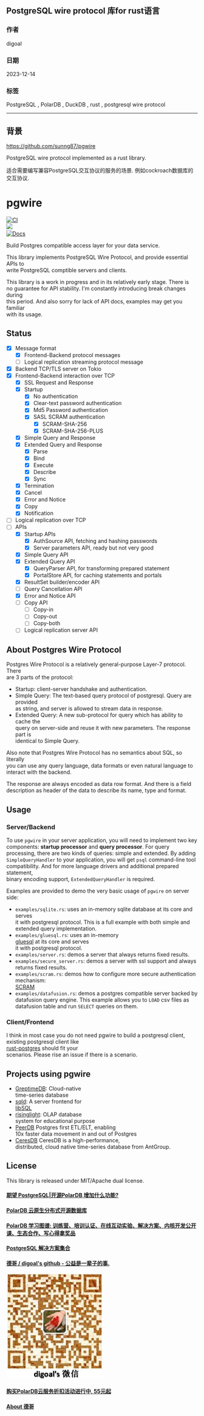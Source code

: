 ## PostgreSQL wire protocol 库for rust语言  
                                    
### 作者                                    
digoal                                    
                                    
### 日期                                    
2023-12-14                                    
                                    
### 标签                                    
PostgreSQL , PolarDB , DuckDB , rust , postgresql wire protocol      
                                    
----                                    
                                    
## 背景                               
https://github.com/sunng87/pgwire    
    
PostgreSQL wire protocol implemented as a rust library.    
    
适合需要编写兼容PostgreSQL交互协议的服务的场景. 例如cockroach数据库的交互协议.    
    
# pgwire    
    
[![CI](https://github.com/sunng87/pgwire/actions/workflows/ci.yml/badge.svg)](https://github.com/sunng87/pgwire/actions/workflows/ci.yml)    
[![](https://img.shields.io/crates/v/pgwire)](https://crates.io/crates/pgwire)    
[![Docs](https://docs.rs/pgwire/badge.svg)](https://docs.rs/pgwire/latest/pgwire/)    
    
Build Postgres compatible access layer for your data service.    
    
This library implements PostgreSQL Wire Protocol, and provide essential APIs to    
write PostgreSQL comptible servers and clients.    
    
This library is a work in progress and in its relatively early stage. There is    
no guarantee for API stability. I'm constantly introducing break changes during    
this period. And also sorry for lack of API docs, examples may get you familiar    
with its usage.    
    
## Status    
    
- [x] Message format    
  - [x] Frontend-Backend protocol messages    
  - [ ] Logical replication streaming protocol message    
- [x] Backend TCP/TLS server on Tokio    
- [x] Frontend-Backend interaction over TCP    
  - [x] SSL Request and Response    
  - [x] Startup    
    - [x] No authentication    
    - [x] Clear-text password authentication    
    - [x] Md5 Password authentication    
    - [x] SASL SCRAM authentication    
      - [x] SCRAM-SHA-256    
      - [x] SCRAM-SHA-256-PLUS    
  - [x] Simple Query and Response    
  - [x] Extended Query and Response    
    - [x] Parse    
    - [x] Bind    
    - [x] Execute    
    - [x] Describe    
    - [x] Sync    
  - [x] Termination    
  - [x] Cancel    
  - [x] Error and Notice    
  - [x] Copy    
  - [x] Notification    
- [ ] Logical replication over TCP    
- [ ] APIs    
  - [x] Startup APIs    
    - [x] AuthSource API, fetching and hashing passwords    
    - [x] Server parameters API, ready but not very good    
  - [x] Simple Query API    
  - [x] Extended Query API    
    - [x] QueryParser API, for transforming prepared statement    
    - [x] PortalStore API, for caching statements and portals    
  - [x] ResultSet builder/encoder API    
  - [ ] Query Cancellation API    
  - [x] Error and Notice API    
  - [ ] Copy API    
    - [ ] Copy-in    
    - [ ] Copy-out    
    - [ ] Copy-both    
  - [ ] Logical replication server API    
    
## About Postgres Wire Protocol    
    
Postgres Wire Protocol is a relatively general-purpose Layer-7 protocol. There    
are 3 parts of the protocol:    
    
- Startup: client-server handshake and authentication.    
- Simple Query: The text-based query protocol of postgresql. Query are provided    
  as string, and server is allowed to stream data in response.    
- Extended Query: A new sub-protocol for query which has ability to cache the    
  query on server-side and reuse it with new parameters. The response part is    
  identical to Simple Query.    
    
Also note that Postgres Wire Protocol has no semantics about SQL, so literally    
you can use any query language, data formats or even natural language to    
interact with the backend.    
    
The response are always encoded as data row format. And there is a field    
description as header of the data to describe its name, type and format.    
    
    
## Usage    
    
### Server/Backend    
    
To use `pgwire` in your server application, you will need to implement two key    
components: **startup processor** and **query processor**. For query    
processing, there are two kinds of queries: simple and extended. By adding    
`SimpleQueryHandler` to your application, you will get `psql` command-line tool    
compatibility. And for more language drivers and additional prepared statement,    
binary encoding support, `ExtendedQueryHandler` is required.    
    
Examples are provided to demo the very basic usage of `pgwire` on server side:    
    
- `examples/sqlite.rs`: uses an in-memory sqlite database at its core and serves    
  it with postgresql protocol. This is a full example with both simple and    
  extended query implementation.    
- `examples/gluesql.rs`: uses an in-memory    
  [gluesql](https://github.com/gluesql/gluesql) at its core and serves    
  it with postgresql protocol.    
- `examples/server.rs`: demos a server that always returns fixed results.    
- `examples/secure_server.rs`: demos a server with ssl support and always    
  returns fixed results.    
- `examples/scram.rs`: demos how to configure more secure authentication    
  mechanism:    
  [SCRAM](https://en.wikipedia.org/wiki/Salted_Challenge_Response_Authentication_Mechanism)    
- `examples/datafusion.rs`: demos a postgres compatible server backed by    
  datafusion query engine. This example allows you to `LOAD` csv files as    
  datafusion table and run `SELECT` queries on them.    
    
### Client/Frontend    
    
I think in most case you do not need pgwire to build a postgresql client,    
existing postgresql client like    
[rust-postgres](https://github.com/sfackler/rust-postgres) should fit your    
scenarios. Please rise an issue if there is a scenario.    
    
## Projects using pgwire    
    
* [GreptimeDB](https://github.com/GrepTimeTeam/greptimedb): Cloud-native    
  time-series database    
* [sqld](https://github.com/libsql/sqld): A server frontend for    
  [libSQL](https://github.com/libsql/libsql)    
* [risinglight](https://github.com/risinglightdb/risinglight): OLAP database    
  system for educational purpose    
* [PeerDB](https://github.com/PeerDB-io/peerdb) Postgres first ETL/ELT, enabling    
  10x faster data movement in and out of Postgres    
* [CeresDB](https://github.com/CeresDB/ceresdb) CeresDB is a high-performance,    
  distributed, cloud native time-series database from AntGroup.    
    
## License    
    
This library is released under MIT/Apache dual license.    
  
  
#### [期望 PostgreSQL|开源PolarDB 增加什么功能?](https://github.com/digoal/blog/issues/76 "269ac3d1c492e938c0191101c7238216")
  
  
#### [PolarDB 云原生分布式开源数据库](https://github.com/ApsaraDB "57258f76c37864c6e6d23383d05714ea")
  
  
#### [PolarDB 学习图谱: 训练营、培训认证、在线互动实验、解决方案、内核开发公开课、生态合作、写心得拿奖品](https://www.aliyun.com/database/openpolardb/activity "8642f60e04ed0c814bf9cb9677976bd4")
  
  
#### [PostgreSQL 解决方案集合](../201706/20170601_02.md "40cff096e9ed7122c512b35d8561d9c8")
  
  
#### [德哥 / digoal's github - 公益是一辈子的事.](https://github.com/digoal/blog/blob/master/README.md "22709685feb7cab07d30f30387f0a9ae")
  
  
![digoal's wechat](../pic/digoal_weixin.jpg "f7ad92eeba24523fd47a6e1a0e691b59")
  
  
#### [购买PolarDB云服务折扣活动进行中, 55元起](https://www.aliyun.com/activity/new/polardb-yunparter?userCode=bsb3t4al "e0495c413bedacabb75ff1e880be465a")
  
  
#### [About 德哥](https://github.com/digoal/blog/blob/master/me/readme.md "a37735981e7704886ffd590565582dd0")
  
